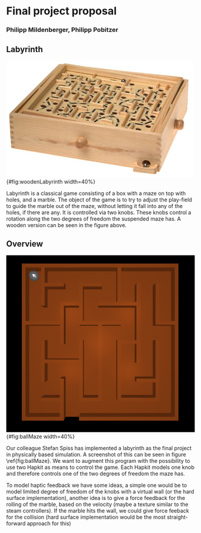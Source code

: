 # Final project proposal
### Philipp Mildenberger, Philipp Pobitzer

## Labyrinth

![A wooden labyrinth](woodenLabyrinth.jpg "A wooden labyrinth"){#fig:woodenLabyrinth width=40%}

Labyrinth is a classical game consisting of a box with a maze on top with holes, and a marble. The object of the game is to try to adjust the play-field to guide the marble out of the maze, without letting it fall into any of the holes, if there are any. It is controlled via two knobs. These knobs control a rotation along the two degrees of freedom the suspended maze has. A wooden version can be seen in the figure above.

## Overview

![Screenshot from the existing labyrinth implementation](ballMaze.png "Screenshot from the existing labyrinth implementation"){#fig:ballMaze width=40%}

Our colleague Stefan Spiss has implemented a labyrinth as the final project in physically based simulation. A screenshot of this can be seen in figure \ref{fig:ballMaze}. We want to augment this program with the possibility to use two Hapkit as means to control the game. Each Hapkit models one knob and therefore controls one of the two degrees of freedom the maze has.

To model haptic feedback we have some ideas, a simple one would be to model limited degree of freedom of the knobs with a virtual
wall (or the hard surface implementation), another idea is to give a force feedback for the rolling of the marble, based
on the velocity (maybe a texture similar to the steam controllers). If the marble hits the wall, we could give force
feeback for the collision (hard surface implementation would be the most straight-forward approach for this)

